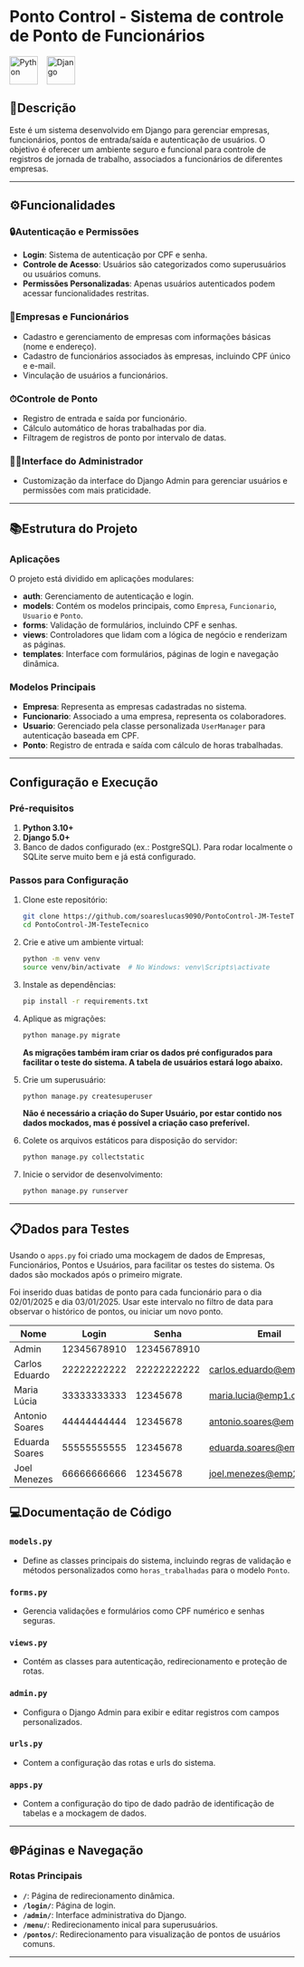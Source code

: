 # Ponto Control - Sistema de controle de Ponto de Funcionários

<img align="center" alt="Python" width="50" src="https://cdn.jsdelivr.net/gh/devicons/devicon/icons/python/python-original.svg"><span>&nbsp;&nbsp;&nbsp;</span>
<img align="center" alt="Django" width="50" src="https://cdn.worldvectorlogo.com/logos/django.svg"><span>&nbsp;&nbsp;&nbsp;</span>

## 📓Descrição
Este é um sistema desenvolvido em Django para gerenciar empresas, funcionários, pontos de entrada/saída e autenticação de usuários. O objetivo é oferecer um ambiente seguro e funcional para controle de registros de jornada de trabalho, associados a funcionários de diferentes empresas.

---

## ⚙Funcionalidades

### 🔒Autenticação e Permissões
- **Login**: Sistema de autenticação por CPF e senha.
- **Controle de Acesso**: Usuários são categorizados como superusuários ou usuários comuns.
- **Permissões Personalizadas**: Apenas usuários autenticados podem acessar funcionalidades restritas.

### 👔Empresas e Funcionários
- Cadastro e gerenciamento de empresas com informações básicas (nome e endereço).
- Cadastro de funcionários associados às empresas, incluindo CPF único e e-mail.
- Vinculação de usuários a funcionários.

### ⏱Controle de Ponto
- Registro de entrada e saída por funcionário.
- Cálculo automático de horas trabalhadas por dia.
- Filtragem de registros de ponto por intervalo de datas.

### 👨‍💼Interface do Administrador
- Customização da interface do Django Admin para gerenciar usuários e permissões com mais praticidade.

---

## 📚Estrutura do Projeto

### Aplicações
O projeto está dividido em aplicações modulares:
- **auth**: Gerenciamento de autenticação e login.
- **models**: Contém os modelos principais, como `Empresa`, `Funcionario`, `Usuario` e `Ponto`.
- **forms**: Validação de formulários, incluindo CPF e senhas.
- **views**: Controladores que lidam com a lógica de negócio e renderizam as páginas.
- **templates**: Interface com formulários, páginas de login e navegação dinâmica.

### Modelos Principais
- **Empresa**: Representa as empresas cadastradas no sistema.
- **Funcionario**: Associado a uma empresa, representa os colaboradores.
- **Usuario**: Gerenciado pela classe personalizada `UserManager` para autenticação baseada em CPF.
- **Ponto**: Registro de entrada e saída com cálculo de horas trabalhadas.

---

## Configuração e Execução

### Pré-requisitos
1. **Python 3.10+**
2. **Django 5.0+**
3. Banco de dados configurado (ex.: PostgreSQL). Para rodar localmente o SQLite serve muito bem e já está configurado.

### Passos para Configuração
1. Clone este repositório:
    ```bash
    git clone https://github.com/soareslucas9090/PontoControl-JM-TesteTecnico.git
    cd PontoControl-JM-TesteTecnico
    ```

2. Crie e ative um ambiente virtual:
    ```bash
    python -m venv venv
    source venv/bin/activate  # No Windows: venv\Scripts\activate
    ```

3. Instale as dependências:
    ```bash
    pip install -r requirements.txt
    ```

4. Aplique as migrações:
    ```bash
    python manage.py migrate
    ```
    **As migrações também iram criar os dados pré configurados para facilitar o teste do sistema. A tabela de usuários estará logo abaixo.**

5. Crie um superusuário:
    ```bash
    python manage.py createsuperuser
    ```
    **Não é necessário a criação do Super Usuário, por estar contido nos dados mockados, mas é possível a criação caso preferível.**

6. Colete os arquivos estáticos para disposição do servidor:
    ```bash
    python manage.py collectstatic
    ```

7. Inicie o servidor de desenvolvimento:
    ```bash
    python manage.py runserver
    ```

---
## 📋Dados para Testes

Usando o ```apps.py``` foi criado uma mockagem de dados de Empresas, Funcionários, Pontos e Usuários, para facilitar os testes do sistema. Os dados são mockados após o primeiro migrate.

Foi inserido duas batidas de ponto para cada funcionário para o dia 02/01/2025 e dia 03/01/2025. Usar este intervalo no filtro de data para observar o histórico de pontos, ou iniciar um novo ponto.

|Nome|Login|Senha|Email|Empresa|Observação|
|----|-----|-----|-----|-------|----------|
|Admin|12345678910|12345678910|||Superusuário
|Carlos Eduardo|22222222222|22222222222|carlos.eduardo@emp1.com|DIS Matriz|Usuário comum
|Maria Lúcia|33333333333|12345678|maria.lucia@emp1.com|DIS Matriz|Usuário comum
|Antonio Soares|44444444444|12345678|antonio.soares@emp1.com|DIS Matriz|Usuário comum
|Eduarda Soares|55555555555|12345678|eduarda.soares@emp2.com|DIS FL 01|Usuário comum
|Joel Menezes|66666666666|12345678|joel.menezes@emp2.com|DIS FL 01|Usuário comum

## 💻Documentação de Código

### **`models.py`**
- Define as classes principais do sistema, incluindo regras de validação e métodos personalizados como `horas_trabalhadas` para o modelo `Ponto`.

### **`forms.py`**
- Gerencia validações e formulários como CPF numérico e senhas seguras.

### **`views.py`**
- Contém as classes para autenticação, redirecionamento e proteção de rotas.

### **`admin.py`**
- Configura o Django Admin para exibir e editar registros com campos personalizados.

### **`urls.py`**
- Contem a configuração das rotas e urls do sistema.

### **`apps.py`**
- Contem a configuração do tipo de dado padrão de identificação de tabelas e a mockagem de dados.

---

## 🌐Páginas e Navegação

### Rotas Principais
- **`/`**: Página de redirecionamento dinâmica.
- **`/login/`**: Página de login.
- **`/admin/`**: Interface administrativa do Django.
- **`/menu/`**: Redirecionamento inical para superusuários.
- **`/pontos/`**: Redirecionamento para visualização de pontos de usuários comuns.

---
